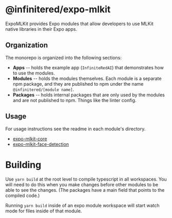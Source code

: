 # @infinitered/expo-mlkit

ExpoMLKit provides Expo modules that allow developers to use MLKit native libraries in their Expo apps.

## Organization

The monorepo is organized into the following sections:

* **Apps** -- holds the example app (`InfiniteRedAI`) that demonstrates how to use the modules.
* **Modules** -- holds the modules themselves. Each module is a separate npm package, and they are published to npm
  under the name `@infinitered/[module name]`.
* **Packages** -- holds internal packages that are only used by the modules and are not published to npm. Things like
  the linter config.

## Usage

For usage instructions see the readme in each module's directory.

* [expo-mlkit-core](./modules/expo-mlkit-core/README.md)
* [expo-mlkit-face-detection](./modules/expo-mlkit-face-detection/README.md)

# Building

Use `yarn build` at the root level to compile typescript in all workspaces. You will need to do this when you make
changes before other modules to be able to see the changes. (The packages have a main field that points to the compiled
code.)

Running `yarn build` inside of an expo module workspace will start watch mode for files inside of that module.
